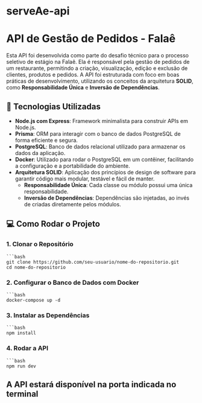# serveAe-api
# API de Gestão de Pedidos - Falaê

Esta API foi desenvolvida como parte do desafio técnico para o processo seletivo de estágio na Falaê. Ela é responsável pela gestão de pedidos de um restaurante, permitindo a criação, visualização, edição e exclusão de clientes, produtos e pedidos. A API foi estruturada com foco em boas práticas de desenvolvimento, utilizando os conceitos da arquitetura **SOLID**, como **Responsabilidade Única** e **Inversão de Dependências**.

## 🚀 Tecnologias Utilizadas

- **Node.js com Express**: Framework minimalista para construir APIs em Node.js.
- **Prisma**: ORM para interagir com o banco de dados PostgreSQL de forma eficiente e segura.
- **PostgreSQL**: Banco de dados relacional utilizado para armazenar os dados da aplicação.
- **Docker**: Utilizado para rodar o PostgreSQL em um contêiner, facilitando a configuração e a portabilidade do ambiente.
- **Arquitetura SOLID**: Aplicação dos princípios de design de software para garantir código mais modular, testável e fácil de manter.
  - **Responsabilidade Única**: Cada classe ou módulo possui uma única responsabilidade.
  - **Inversão de Dependências**: Dependências são injetadas, ao invés de criadas diretamente pelos módulos.

## 💻 Como Rodar o Projeto

### 1. Clonar o Repositório
    ```bash
    git clone https://github.com/seu-usuario/nome-do-repositorio.git
    cd nome-do-repositorio

### 2. Configurar o Banco de Dados com Docker
    ```bash
    docker-compose up -d

### 3. Instalar as Dependências
    ```bash
    npm install

### 4. Rodar a API
    ```bash
    npm run dev

## A API estará disponível na porta indicada no terminal
